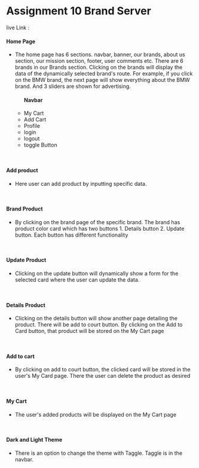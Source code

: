 # Assignment 10 Brand Server 

live Link :<a href="https://brand-client.web.app/"></a>

<h4>Home Page </h4>
<ul>
    <li>
    The home page has 6 sections. navbar, banner, our brands, about us section, our mission section, footer, user comments etc. There are 6 brands in our Brands section. Clicking on the brands will display the data of the dynamically selected brand's route. For example, if you click on the BMW brand, the next page will show everything about the BMW brand. And 3 sliders are shown for advertising.</li>
    <ul>
    <h4>Navbar</h4>
    <li>My Cart</li>
    <li>Add Cart</li>
    <li>Profile</li>
    <li>login</li>
    <li>logout</li>
    <li>toggle Button</li>
    </ul>
</ul>
<br>
<h4>Add product</h4>
<ul>
    <li> Here user can add product by inputting specific data.</li>
</ul>
<br>
<h4>Brand Product</h4>
<ul>
    <li>
    By clicking on the brand page of the specific brand. The brand has product color card which has two buttons 1. Details button 2. Update button. Each button has different functionality
    </li>
</ul>
<br>
<h4>Update Product</h4>
<ul>
    <li>Clicking on the update button will dynamically show a form for the selected card where the user can update the data.</li>
</ul>
<br>
<h4>Details Product</h4>
<ul>
    <li>Clicking on the details button will show another page detailing the product. There will be add to court button. By clicking on the Add to Card button, that product will be stored on the My Cart page</li>
</ul>
<br>
<h4>Add to cart</h4>
<ul>
    <li>By clicking on add to court button, the clicked card will be stored in the user's My Card page. There the user can delete the product as desired</li>
</ul>
<br>
<h4>My Cart</h4>
<ul>
    <li>The user's added products will be displayed on the My Cart page</li>
</ul>
<br>
<h4>Dark and Light Theme</h4>
<ul>
    <li>There is an option to change the theme with Taggle. Taggle is in the navbar.</li>
</ul>

